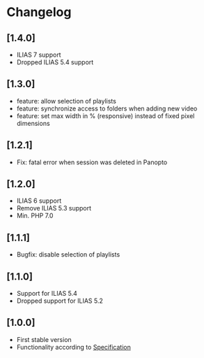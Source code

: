 # Changelog

## [1.4.0]
* ILIAS 7 support
* Dropped ILIAS 5.4 support

## [1.3.0]
* feature: allow selection of playlists
* feature: synchronize access to folders when adding new video
* feature: set max width in % (responsive) instead of fixed pixel dimensions

## [1.2.1]
* Fix: fatal error when session was deleted in Panopto

## [1.2.0]
* ILIAS 6 support
* Remove ILIAS 5.3 support
* Min. PHP 7.0

## [1.1.1]
* Bugfix: disable selection of playlists

## [1.1.0]
* Support for ILIAS 5.4
* Dropped support for ILIAS 5.2

## [1.0.0]
* First stable version
* Functionality according to [Specification](doc/34_Spezifikation_2-1.pdf)
